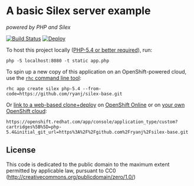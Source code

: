 # A basic Silex server example
*powered by PHP and Silex*

[![Build Status](http://img.shields.io/travis/ryanj/silex-base.svg)](https://travis-ci.org/ryanj/silex-base) [![Deploy](https://img.shields.io/badge/Launch_on-OpenShift-brightgreen.svg)](https://openshift.redhat.com/app/console/application_type/custom?cartridges%5B%5D=php-5&initial_git_url=https%3A%2F%2Fgithub.com%2Fryanj%2Fsilex-base.git&name=silex)

To host this project locally ([PHP-5.4 or better required](http://us3.php.net/manual/en/features.commandline.webserver.php)), run:

    php -S localhost:8080 -t static app.php

To spin up a new copy of this application on an OpenShift-powered cloud, use the [`rhc` command line tool](http://rubygems.org/gems/rhc):

    rhc app create silex php-5.4 --from-code=https://github.com/ryanj/silex-base.git
    
Or [link to a web-based clone+deploy](https://openshift.redhat.com/app/console/application_type/custom?cartridges%5B%5D=php-5.4&initial_git_url=https%3A%2F%2Fgithub.com%2Fryanj%2Fsilex-base.git) on [OpenShift Online](http://OpenShift.com) or on [your own OpenShift cloud](http://openshift.github.io): 

    https://openshift.redhat.com/app/console/application_type/custom?cartridges%5B%5D=php-5.4&initial_git_url=https%3A%2F%2Fgithub.com%2Fryanj%2Fsilex-base.git

## License
This code is dedicated to the public domain to the maximum extent permitted by applicable law, pursuant to CC0 (http://creativecommons.org/publicdomain/zero/1.0/)
